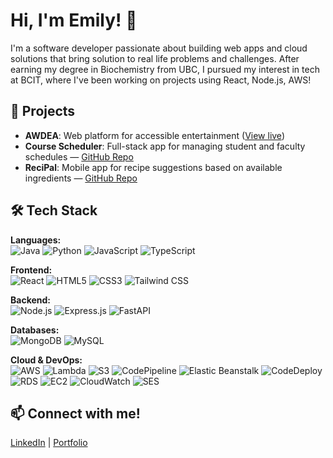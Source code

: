 # Hi, I'm Emily! 👋

I'm a software developer passionate about building web apps and cloud solutions that bring solution to real life problems and challenges. 
After earning my degree in Biochemistry from UBC, I pursued my interest in tech at BCIT, where I've been working on projects using React, Node.js, AWS!

## 🚀 Projects
- **AWDEA**: Web platform for accessible entertainment ([View live](https://www.awdea.org))
- **Course Scheduler**: Full-stack app for managing student and faculty schedules  — [GitHub Repo](https://github.com/azuchibean/CourseScheduler.git)
- **ReciPal**: Mobile app for recipe suggestions based on available ingredients — [GitHub Repo](https://github.com/JoshHipkin/2800-202310-BBY13.git)

## 🛠️ Tech Stack
**Languages:**  
![Java](https://img.shields.io/badge/-Java-007396?logo=java&logoColor=white&style=flat-square)
![Python](https://img.shields.io/badge/-Python-3776AB?logo=python&logoColor=white&style=flat-square)
![JavaScript](https://img.shields.io/badge/-JavaScript-F7DF1E?logo=javascript&logoColor=black&style=flat-square)
![TypeScript](https://img.shields.io/badge/-TypeScript-3178C6?logo=typescript&logoColor=white&style=flat-square)


**Frontend:**  
![React](https://img.shields.io/badge/-React-61DAFB?logo=react&logoColor=black&style=flat-square)
![HTML5](https://img.shields.io/badge/-HTML5-E34F26?logo=html5&logoColor=white&style=flat-square)
![CSS3](https://img.shields.io/badge/-CSS3-1572B6?logo=css3&logoColor=white&style=flat-square)
![Tailwind CSS](https://img.shields.io/badge/-Tailwind_CSS-38B2AC?logo=tailwind-css&logoColor=white&style=flat-square)

**Backend:**  
![Node.js](https://img.shields.io/badge/-Node.js-339933?logo=node.js&logoColor=white&style=flat-square)
![Express.js](https://img.shields.io/badge/-Express.js-000000?logo=express&logoColor=white&style=flat-square)
![FastAPI](https://img.shields.io/badge/-FastAPI-009688?logo=fastapi&logoColor=white&style=flat-square)

**Databases:**  
![MongoDB](https://img.shields.io/badge/-MongoDB-47A248?logo=mongodb&logoColor=white&style=flat-square)
![MySQL](https://img.shields.io/badge/-MySQL-4479A1?logo=mysql&logoColor=white&style=flat-square)

**Cloud & DevOps:**  
![AWS](https://img.shields.io/badge/-AWS-232F3E?logo=amazon-aws&logoColor=white&style=flat-square)
![Lambda](https://img.shields.io/badge/-AWS_Lambda-FF9900?logo=aws-lambda&logoColor=white&style=flat-square)
![S3](https://img.shields.io/badge/-AWS_S3-569A31?logo=amazon-s3&logoColor=white&style=flat-square)
![CodePipeline](https://img.shields.io/badge/-AWS_CodePipeline-FF9900?logo=aws-codepipeline&logoColor=white&style=flat-square)
![Elastic Beanstalk](https://img.shields.io/badge/-Elastic_Beanstalk-233053?logo=awslambda&logoColor=white&style=flat-square)
![CodeDeploy](https://img.shields.io/badge/-AWS_CodeDeploy-FF9900?logo=aws-codedeploy&logoColor=white&style=flat-square)
![RDS](https://img.shields.io/badge/-AWS_RDS-527FFF?logo=amazon-rds&logoColor=white&style=flat-square)
![EC2](https://img.shields.io/badge/-AWS_EC2-FF9900?logo=amazon-ec2&logoColor=white&style=flat-square)
![CloudWatch](https://img.shields.io/badge/-AWS_CloudWatch-FF4F8B?logo=amazonaws&logoColor=white&style=flat-square)
![SES](https://img.shields.io/badge/-AWS_SES-232F3E?logo=amazon-ses&logoColor=white&style=flat-square)




## 📫 Connect with me!
[LinkedIn](www.linkedin.com/in/emily-yao47) | [Portfolio]()
